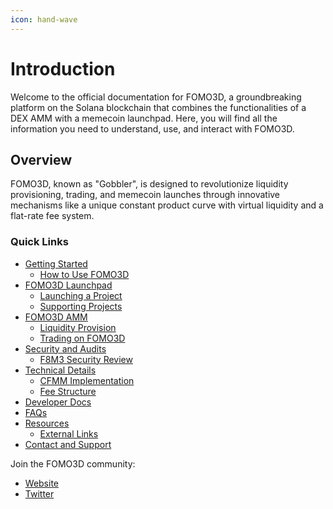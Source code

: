 ```yaml
---
icon: hand-wave
---
```


# Introduction

Welcome to the official documentation for FOMO3D, a groundbreaking platform on the Solana blockchain that combines the functionalities of a DEX AMM with a memecoin launchpad. Here, you will find all the information you need to understand, use, and interact with FOMO3D.

## Overview

FOMO3D, known as "Gobbler", is designed to revolutionize liquidity provisioning, trading, and memecoin launches through innovative mechanisms like a unique constant product curve with virtual liquidity and a flat-rate fee system.

### Quick Links

* [Getting Started](introduction-to-fomo3d/intro-to-fomo3d.md)
  * [How to Use FOMO3D](introduction-to-fomo3d/how-to-use-fomo3d.md)
* [FOMO3D Launchpad](fomo3d-launchpad/fomo3d-overview.md)
  * [Launching a Project](fomo3d-launchpad/launching-a-project.md)
  * [Supporting Projects](fomo3d-launchpad/supporting-projects.md)
* [FOMO3D AMM](fomo3d-amm/understanding-the-amm.md)
  * [Liquidity Provision](fomo3d-amm/liquidity-provision.md)
  * [Trading on FOMO3D](fomo3d-amm/trading-on-fomo3d.md)
* [Security and Audits](security-and-audits/security-measures.md)
  * [F8M3 Security Review](security-and-audits/audit-reports/f8m3-security-review.md)
* [Technical Details](technical-details/smart-contract-architecture.md)
  * [CFMM Implementation](technical-details/cfmm-implementation.md)
  * [Fee Structure](technical-details/fee-structure.md)
* [Developer Docs](developer-docs/api-reference.md)
* [FAQs](resources/faqs.md)
* [Resources](resources/glossary.md)
  * [External Links](resources/external-links.md)
* [Contact and Support](contact-and-support.md)

Join the FOMO3D community:

* [Website](https://solana.fun)
* [Twitter](https://x.com/solanaDOTfun)
